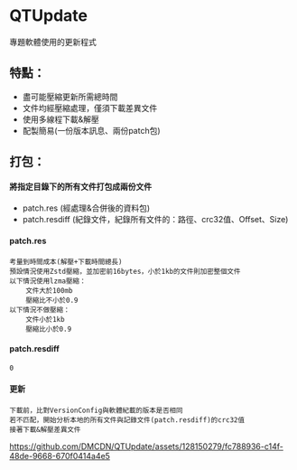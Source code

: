 # QTUpdate
專題軟體使用的更新程式

## 特點：
* 盡可能壓縮更新所需總時間
* 文件均經壓縮處理，僅須下載差異文件
* 使用多線程下載&解壓
* 配製簡易(一份版本訊息、兩份patch包)
        
 ## 打包：
#### 將指定目錄下的所有文件打包成兩份文件
* patch.res (經處理&合併後的資料包)
* patch.resdiff  (紀錄文件，紀錄所有文件的：路徑、crc32值、Offset、Size)

#### patch.res
    考量到時間成本(解壓+下載時間總長)
    預設情況使用Zstd壓縮，並加密前16bytes，小於1kb的文件則加密整個文件
    以下情況使用lzma壓縮：
        文件大於100mb
        壓縮比不小於0.9
    以下情況不做壓縮：
        文件小於1kb
        壓縮比小於0.9
#### patch.resdiff
    0
#### 更新
    下載前，比對VersionConfig與軟體紀載的版本是否相同
    若不匹配，開始分析本地的所有文件與記錄文件(patch.resdiff)的crc32值
    接著下載&解壓差異文件
    


https://github.com/DMCDN/QTUpdate/assets/128150279/fc788936-c14f-48de-9668-670f0414a4e5

